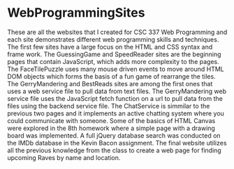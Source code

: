 # WebProgrammingSites

These are all the websites that I created for CSC 337 Web Programming and each site demonstrates different web programming skills and techniques. The first few sites have a large focus on the HTML and CSS syntax and frame work. The GuessingGame and SpeedReader sites are the beginning pages that contain JavaScript, which adds more complexity to the pages. The FaceTilePuzzle uses many mouse driven events to move around HTML DOM objects which forms the basis of a fun game of rearrange the tiles. The GerryMandering and BestReads sites are among the first ones that uses a web service file to pull data from text files. The GerryMandering web service file uses the JavaScript fetch function on a url to pull data from the files using the backend service file. The ChatService is simmilar to the previous two pages and it implements an active chatting system where you could communicate with someone. Some of the basics of HTML Canvas were explored in the 8th homework where a simple page with a drawing board was implemented. A full jQuery database search was conducted on the IMDb database in the Kevin Bacon assignment. The final website utilizes all the previous knowledge from the class to create a web page for finding upcoming Raves by name and location. 
